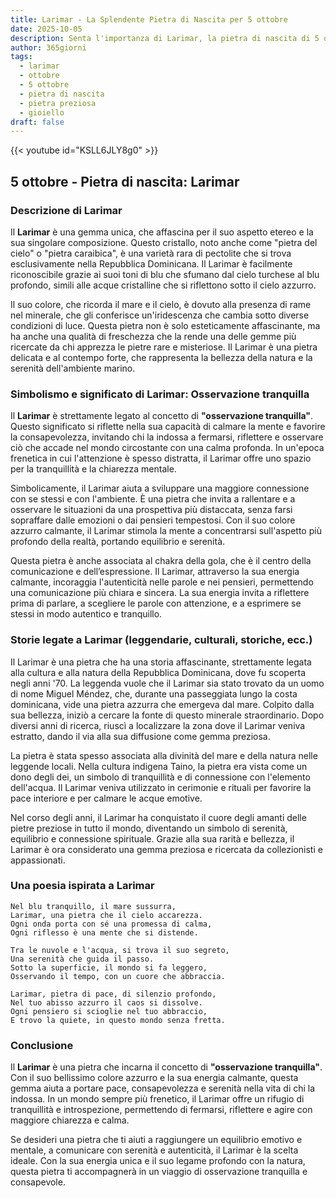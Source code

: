 ```yaml
---
title: Larimar - La Splendente Pietra di Nascita per 5 ottobre
date: 2025-10-05
description: Senta l'importanza di Larimar, la pietra di nascita di 5 ottobre che simboleggia Osservazione tranquilla. Lasci che la sua bellezza e il suo significato illuminino la sua giornata.
author: 365giorni
tags:
  - larimar
  - ottobre
  - 5 ottobre
  - pietra di nascita
  - pietra preziosa
  - gioiello
draft: false
---
```


{{< youtube id="KSLL6JLY8g0" >}}

## 5 ottobre - Pietra di nascita: Larimar

### Descrizione di Larimar

Il **Larimar** è una gemma unica, che affascina per il suo aspetto etereo e la sua singolare composizione. Questo cristallo, noto anche come "pietra del cielo" o "pietra caraibica", è una varietà rara di pectolite che si trova esclusivamente nella Repubblica Dominicana. Il Larimar è facilmente riconoscibile grazie ai suoi toni di blu che sfumano dal cielo turchese al blu profondo, simili alle acque cristalline che si riflettono sotto il cielo azzurro.

Il suo colore, che ricorda il mare e il cielo, è dovuto alla presenza di rame nel minerale, che gli conferisce un'iridescenza che cambia sotto diverse condizioni di luce. Questa pietra non è solo esteticamente affascinante, ma ha anche una qualità di freschezza che la rende una delle gemme più ricercate da chi apprezza le pietre rare e misteriose. Il Larimar è una pietra delicata e al contempo forte, che rappresenta la bellezza della natura e la serenità dell'ambiente marino.

### Simbolismo e significato di Larimar: Osservazione tranquilla

Il **Larimar** è strettamente legato al concetto di **"osservazione tranquilla"**. Questo significato si riflette nella sua capacità di calmare la mente e favorire la consapevolezza, invitando chi la indossa a fermarsi, riflettere e osservare ciò che accade nel mondo circostante con una calma profonda. In un'epoca frenetica in cui l'attenzione è spesso distratta, il Larimar offre uno spazio per la tranquillità e la chiarezza mentale.

Simbolicamente, il Larimar aiuta a sviluppare una maggiore connessione con se stessi e con l'ambiente. È una pietra che invita a rallentare e a osservare le situazioni da una prospettiva più distaccata, senza farsi sopraffare dalle emozioni o dai pensieri tempestosi. Con il suo colore azzurro calmante, il Larimar stimola la mente a concentrarsi sull'aspetto più profondo della realtà, portando equilibrio e serenità.

Questa pietra è anche associata al chakra della gola, che è il centro della comunicazione e dell’espressione. Il Larimar, attraverso la sua energia calmante, incoraggia l'autenticità nelle parole e nei pensieri, permettendo una comunicazione più chiara e sincera. La sua energia invita a riflettere prima di parlare, a scegliere le parole con attenzione, e a esprimere se stessi in modo autentico e tranquillo.

### Storie legate a Larimar (leggendarie, culturali, storiche, ecc.)

Il Larimar è una pietra che ha una storia affascinante, strettamente legata alla cultura e alla natura della Repubblica Dominicana, dove fu scoperta negli anni '70. La leggenda vuole che il Larimar sia stato trovato da un uomo di nome Miguel Méndez, che, durante una passeggiata lungo la costa dominicana, vide una pietra azzurra che emergeva dal mare. Colpito dalla sua bellezza, iniziò a cercare la fonte di questo minerale straordinario. Dopo diversi anni di ricerca, riuscì a localizzare la zona dove il Larimar veniva estratto, dando il via alla sua diffusione come gemma preziosa.

La pietra è stata spesso associata alla divinità del mare e della natura nelle leggende locali. Nella cultura indigena Taino, la pietra era vista come un dono degli dei, un simbolo di tranquillità e di connessione con l'elemento dell'acqua. Il Larimar veniva utilizzato in cerimonie e rituali per favorire la pace interiore e per calmare le acque emotive.

Nel corso degli anni, il Larimar ha conquistato il cuore degli amanti delle pietre preziose in tutto il mondo, diventando un simbolo di serenità, equilibrio e connessione spirituale. Grazie alla sua rarità e bellezza, il Larimar è ora considerato una gemma preziosa e ricercata da collezionisti e appassionati.

### Una poesia ispirata a Larimar

```
Nel blu tranquillo, il mare sussurra,
Larimar, una pietra che il cielo accarezza.
Ogni onda porta con sé una promessa di calma,
Ogni riflesso è una mente che si distende.

Tra le nuvole e l'acqua, si trova il suo segreto,
Una serenità che guida il passo.
Sotto la superficie, il mondo si fa leggero,
Osservando il tempo, con un cuore che abbraccia.

Larimar, pietra di pace, di silenzio profondo,
Nel tuo abisso azzurro il caos si dissolve.
Ogni pensiero si scioglie nel tuo abbraccio,
E trovo la quiete, in questo mondo senza fretta.
```

### Conclusione

Il **Larimar** è una pietra che incarna il concetto di **"osservazione tranquilla"**. Con il suo bellissimo colore azzurro e la sua energia calmante, questa gemma aiuta a portare pace, consapevolezza e serenità nella vita di chi la indossa. In un mondo sempre più frenetico, il Larimar offre un rifugio di tranquillità e introspezione, permettendo di fermarsi, riflettere e agire con maggiore chiarezza e calma.

Se desideri una pietra che ti aiuti a raggiungere un equilibrio emotivo e mentale, a comunicare con serenità e autenticità, il Larimar è la scelta ideale. Con la sua energia unica e il suo legame profondo con la natura, questa pietra ti accompagnerà in un viaggio di osservazione tranquilla e consapevole.
